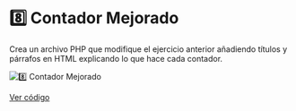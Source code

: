 # 8️⃣ Contador Mejorado

Crea un archivo PHP que modifique el ejercicio anterior añadiendo títulos y párrafos en HTML explicando lo que hace cada contador.

![8️⃣ Contador Mejorado](ruta/a/la/imagen_contador_mejorado.jpg)

[Ver código](https://github.com/LoganNDE/Ejercicios-PHP/tree/main/1-Ejercicios/contadorMejorado/contadorMejorado.php)
